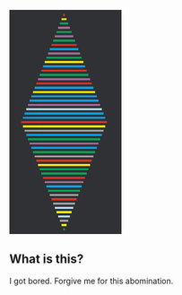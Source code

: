 <p float="left">
<img src="res/crap.png" width="200" height="400"/>
</p>

## What is this?

I got bored. Forgive me for this abomination.
